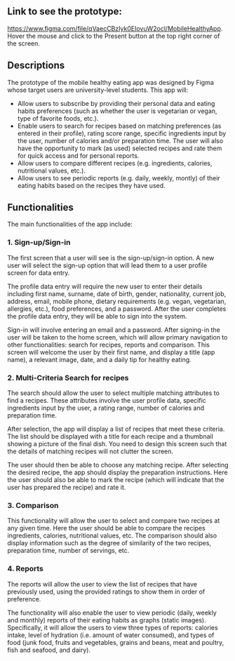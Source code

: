 ## Link to see the prototype:
https://www.figma.com/file/qVaecCBzIyk0EIovuW2ocl/MobileHealthyApp.
Hover the mouse and click to the Present button at the top right corner of the screen.

## Descriptions
The prototype of the mobile healthy eating app was designed by Figma whose target users are university-level students. This app will:
- Allow users to subscribe by providing their personal data and eating habits preferences (such as whether the user is vegetarian or vegan, type of favorite foods, etc.).
- Enable users to search for recipes based on matching preferences (as entered in their profile), rating score range, specific ingredients input by the user, number of calories and/or preparation time. The user will also have the opportunity to mark (as used) selected recipes and rate them for quick access and for personal reports.
- Allow users to compare different recipes (e.g. ingredients, calories, nutritional values, etc.).
- Allow users to see periodic reports (e.g. daily, weekly, montly) of their eating habits based on the recipes they have used.

## Functionalities
The main functionalities of the app include:
### 1. Sign-up/Sign-in
The first screen that a user will see is the sign-up/sign-in option. A new user will select the sign-up option that will lead them to a user profile screen for data entry.

The profile data entry will require the new user to enter their details including first name, surname, date of birth, gender, nationality, current job, address, email, mobile phone, dietary requirements (e.g. vegan, vegetarian, allergies, etc.), food preferences, and a password. After the user completes the profile data
entry, they will be able to sign into the system.

Sign-in will involve entering an email and a password. After signing-in the user will be taken to the home screen, which will allow primary navigation to other functionalities: search for recipes, reports and comparison. This screen will welcome the user by their first name, and display a title (app name), a relevant
image, date, and a daily tip for healthy eating.

### 2. Multi-Criteria Search for recipes
The search should allow the user to select multiple matching attributes to find a recipes. These attributes involve the user profile data, specific ingredients input by the user, a rating range, number of calories and preparation time.

After selection, the app will display a list of recipes that meet these criteria. The list should be displayed with a title for each recipe and a thumbnail showing a picture of the final dish. You need to design this screen such that the details of matching recipes will not clutter the screen.

The user should then be able to choose any matching recipe. After selecting the desired recipe, the app should display the preparation instructions. Here the user should also be able to mark the recipe (which will indicate that the user has prepared the recipe) and rate it.

### 3. Comparison
This functionality will allow the user to select and compare two recipes at any given time. Here the user should be able to compare the recipes ingredients, calories, nutritional values, etc. The comparison should also display information such as the degree of similarity of the two recipes, preparation time, number of
servings, etc.

### 4. Reports
The reports will allow the user to view the list of recipes that have previously used, using the provided ratings to show them in order of preference.

The functionality will also enable the user to view periodic (daily, weekly and monthly) reports of their eating habits as graphs (static images). Specifically, it will allow the users to view three types of reports: calories intake, level of hydration (i.e. amount of water consumed), and types of food (junk food, fruits
and vegetables, grains and beans, meat and poultry, fish and seafood, and dairy). 
